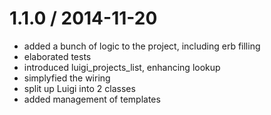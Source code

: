 
1.1.0 / 2014-11-20
==================

 * added a bunch of logic to the project, including erb filling
 * elaborated tests
 * introduced luigi_projects_list, enhancing lookup
 * simplyfied the wiring
 * split up Luigi into 2 classes
 * added management of templates
